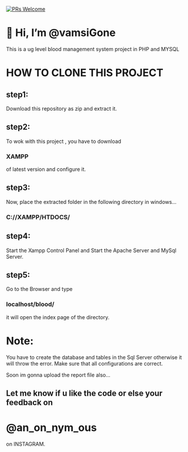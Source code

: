 [![PRs Welcome](https://img.shields.io/badge/PRs-welcome-brightgreen.svg?style=flat-square)](https://makeapullrequest.com)

<h1>👋 Hi, I’m @vamsiGone</h1>

This is a ug level blood management system project in PHP and MYSQL

<H1>HOW TO CLONE THIS PROJECT</H1>

<h2>step1:</h2> Download this repository as zip and extract it.
<h2>step2:</h2> To wok with this project , you have to download <h3>XAMPP</h3> of latest version and configure it.
<h2>step3:</h2> Now, place the extracted folder in the following directory in windows...<h3>C://XAMPP/HTDOCS/</h3>
<h2>step4:</h2> Start the Xampp Control Panel and Start the Apache Server and MySql Server.
<h2>step5:</h2> Go to the Browser and type <h3>localhost/blood/</h3> it will open the index page of the directory.

<h1>Note:</h1> You have to create the database and tables in the Sql Server otherwise it will throw the error. Make sure that all configurations are correct.

 Soon im gonna upload the report file also...

<h2> Let me know if u like the code or else your feedback on </h2> <h1>@an_on_nym_ous</h1> on INSTAGRAM.
